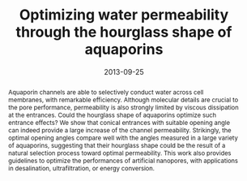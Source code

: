 ---
title: "Optimizing water permeability through the hourglass shape of aquaporins"
date: 2013-09-25
publishDate: 2013-09-25
authors: ["**Junkai Zhang**", "Laurent Joly", "François Detcheverry", "Christophe Ybert", "Cécile Cottin-Bizonne", "Lydéric Bocquet"]
publication_types: ["2"]
abstract: "Aquaporin channels are able to selectively conduct water across cell membranes, with remarkable efficiency. Although molecular details are crucial to the pore performance, permeability is also strongly limited by viscous dissipation at the entrances. Could the hourglass shape of aquaporins optimize such entrance effects? We show that conical entrances with suitable opening angle can indeed provide a large increase of the channel permeability. Strikingly, the optimal opening angles compare well with the angles measured in a large variety of aquaporins, suggesting that their hourglass shape could be the result of a natural selection process toward optimal permeability. This work also provides guidelines to optimize the performances of artificial nanopores, with applications in desalination, ultrafiltration, or energy conversion."
featured: true
publication: "Proceedings of the National Academy of Sciences, 110, 41"
links:
  - icon_pack: fas
    icon: scroll
    name: Link
    url: 'https://doi.org/10.1073/pnas.1306447110'
---